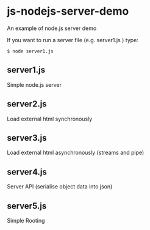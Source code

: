 # js-nodejs-server-demo
An example of node.js server demo

If you want to run a server file (e.g. server1.js ) type: 

    $ node server1.js

## server1.js
Simple node.js server 

## server2.js
Load external html synchronously

## server3.js
Load external html asynchronously (streams and pipe)

## server4.js
Server API (serialise object data into json)

## server5.js
Simple Rooting 



